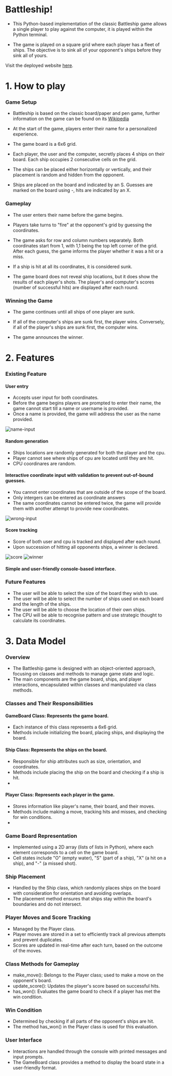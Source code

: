 # Battleship!

- This Python-based implementation of the classic Battleship game allows a single player to play against the computer, it is played within the Python terminal. 

- The game is played on a square grid where each player has a fleet of ships. The objective is to sink all of your opponent's ships before they sink all of yours.

Visit the deployed website [here](https://battleship-python98-c71c6949cf34.herokuapp.com/).

# 1. How to play

### Game Setup

- Battleship is based on the classic board/paper and pen game, further information on the game can be found on its [Wikipedia](https://en.wikipedia.org/wiki/Battleship_(game) "Link to CSS Wikipedia page")

- At the start of the game, players enter their name for a personalized experience.

- The game board is a 6x6 grid.

- Each player, the user and the computer, secretly places 4 ships on their board. Each ship occupies 2 consecutive cells on the grid.

- The ships can be placed either horizontally or vertically, and their placement is random and hidden from the opponent.

- Ships are placed on the board and indicated by an S. Guesses are marked on the board using -, hits are indicated by an X.

### Gameplay

- The user enters their name before the game begins.

- Players take turns to "fire" at the opponent's grid by guessing the coordinates.

- The game asks for row and column numbers separately. Both coordinates start from 1, with 1,1 being the top left corner of the grid. After each guess, the game informs the player whether it was a hit or a miss.

- If a ship is hit at all its coordinates, it is considered sunk.

- The game board does not reveal ship locations, but it does show the results of each player's shots. The player's and computer's scores (number of successful hits) are displayed after each round.

### Winning the Game

- The game continues until all ships of one player are sunk.

- If all of the computer's ships are sunk first, the player wins. Conversely, if all of the player's ships are sunk first, the computer wins.

- The game announces the winner.

# 2. Features

### Existing Feature

#### User entry
  - Accepts user input for both coordinates.
  - Before the game begins players are prompted to enter their name, the game cannot start till a name or username is provided.
  - Once a name is provided, the game will address the user as the name provided.

![name-input](https://github.com/Charmungo98/Battleships/assets/138699715/1bddc89a-69cb-45df-9b7d-e219aa6e904e)

#### Random generation 
  - Ships locations are randomly generated for both the player and the cpu.
  - Player cannot see where ships of cpu are located until they are hit.
  - CPU coordinares are random. 

#### Interactive coordinate input with validation to prevent out-of-bound guesses.
  - You cannot enter coordinates that are outside of the scope of the board.
  - Only intergers can be entered as coordinate answers
  - The same coordinates cannot be entered twice, the game will provide them with another attempt to provide new coordinates.

![wrong-input](https://github.com/Charmungo98/Battleships/assets/138699715/2cd3b56e-911e-4c6f-897a-1e70147a6b59)

#### Score tracking
  - Score of both user and cpu is tracked and displayed after each round.
  - Upon succession of hitting all opponents ships, a winner is declared.

![score](https://github.com/Charmungo98/Battleships/assets/138699715/974878c6-dad3-49f4-8abc-b29b33aefec7)
![winner](https://github.com/Charmungo98/Battleships/assets/138699715/3cf3824c-63a6-46f9-b2b3-5f8161d7c458)

#### Simple and user-friendly console-based interface. 

### Future Features
  - The user will be able to select the size of the board they wish to use.
  - The user will be able to select the number of ships used on each board and the length of the ships.
  - The user will be able to choose the location of their own ships.
  - The CPU will be able to recognise pattern and use strategic thought to calculate its coordinates. 


# 3. Data Model 

### Overview
  - The Battleship game is designed with an object-oriented approach, focusing on classes and methods to manage game state and logic.
  - The main components are the game board, ships, and player interactions, encapsulated within classes and manipulated via class methods.

### Classes and Their Responsibilities
#### GameBoard Class: Represents the game board.
  - Each instance of this class represents a 6x6 grid.
  - Methods include initializing the board, placing ships, and displaying the board.

#### Ship Class: Represents the ships on the board.
  - Responsible for ship attributes such as size, orientation, and coordinates.
  - Methods include placing the ship on the board and checking if a ship is hit.
  - 
#### Player Class: Represents each player in the game.
  - Stores information like player's name, their board, and their moves.
  - Methods include making a move, tracking hits and misses, and checking for win conditions.
  - 
### Game Board Representation
  - Implemented using a 2D array (lists of lists in Python), where each element corresponds to a cell on the game board.
  - Cell states include "O" (empty water), "S" (part of a ship), "X" (a hit on a ship), and "-" (a missed shot).

### Ship Placement
  - Handled by the Ship class, which randomly places ships on the board with consideration for orientation and avoiding overlaps.
  - The placement method ensures that ships stay within the board's boundaries and do not intersect.

### Player Moves and Score Tracking
  - Managed by the Player class.
  - Player moves are stored in a set to efficiently track all previous attempts and prevent duplicates.
  - Scores are updated in real-time after each turn, based on the outcome of the moves.

### Class Methods for Gameplay
  - make_move(): Belongs to the Player class; used to make a move on the opponent's board.
  - update_score(): Updates the player's score based on successful hits.
  - has_won(): Evaluates the game board to check if a player has met the win condition.

### Win Condition
  - Determined by checking if all parts of the opponent's ships are hit.
  - The method has_won() in the Player class is used for this evaluation.

### User Interface
  - Interactions are handled through the console with printed messages and input prompts.
  - The GameBoard class provides a method to display the board state in a user-friendly format.
